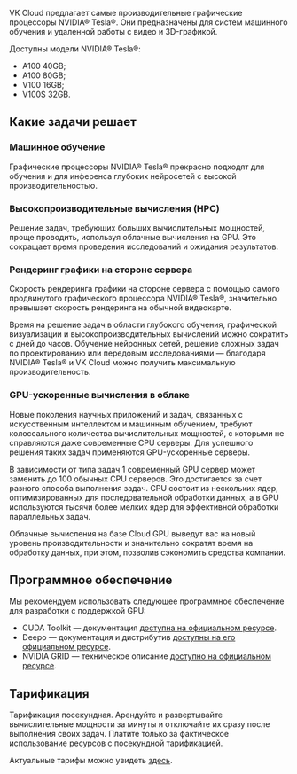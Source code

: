 VK Cloud предлагает самые производительные графические процессоры NVIDIA® Tesla®. Они предназначены для систем машинного обучения и удаленной работы с видео и 3D-графикой.

Доступны модели NVIDIA® Tesla®:

- A100 40GB;
- A100 80GB;
- V100 16GB;
- V100S 32GB.

## Какие задачи решает

### Машинное обучение

Графические процессоры NVIDIA® Tesla® прекрасно подходят для обучения и для инференса глубоких нейросетей с высокой производительностью.

### Высокопроизводительные вычисления (HPC)

Решение задач, требующих больших вычислительных мощностей, проще проводить, используя облачные вычисления на GPU. Это сокращает время проведения исследований и ожидания результатов.

### Рендеринг графики на стороне сервера

Скорость рендеринга графики на стороне сервера с помощью самого продвинутого графического процессора NVIDIA® Tesla®, значительно превышает скорость рендеринга на обычной видеокарте.

Время на решение задач в области глубокого обучения, графической визуализации и высокопроизводительных вычислений можно сократить с дней до часов. Обучение нейронных сетей, решение сложных задач по проектированию или передовым исследованиями — благодаря NVIDIA® Tesla® и VK Cloud можно получить максимальную производительность.

### GPU-ускоренные вычисления в облаке

Новые поколения научных приложений и задач, связанных с искусственным интеллектом и машинным обучением, требуют колоссального количества вычислительных мощностей, с которыми не справляются даже современные CPU серверы. Для успешного решения таких задач применяются GPU-ускоренные серверы.

В зависимости от типа задач 1 современный GPU сервер может заменить до 100 обычных CPU серверов. Это достигается за счет разного способа выполнения задач. CPU состоит из нескольких ядер, оптимизированных для последовательной обработки данных, а в GPU используются тысячи более мелких ядер для эффективной обработки параллельных задач.

Облачные вычисления на базе Cloud GPU выведут вас на новый уровень производительности и значительно сократят время на обработку данных, при этом, позволив сэкономить средства компании.

## Программное обеспечение

Мы рекомендуем использовать следующее программное обеспечение для разработки с поддержкой GPU:

- CUDA Toolkit — документация [доступна на официальном ресурсе](https://developer.nvidia.com/cuda-toolkit).
- Deepo — документация и дистрибутив [доступны на его официальном ресурсе](https://github.com/ufoym/deepo).
- NVIDIA GRID — техническое описание [доступно на официальном ресурсе](https://www.nvidia.com/ru-ru/design-visualization/technologies/grid-technology/).

## Тарификация

Тарификация посекундная. Арендуйте и развертывайте вычислительные мощности за минуты и отключайте их сразу после выполнения своих задач. Платите только за фактическое использование ресурсов с посекундной тарификацией.

Актуальные тарифы можно увидеть [здесь](https://mcs.mail.ru/cloud-gpu/).

